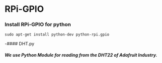 # RPi-GPIO

### Install RPi-GPIO for python
```
sudo apt-get install python-dev python-rpi.gpio
```

-#### DHT.py
##### We use Python Module for reading from the DHT22 of Adafruit Industry.
